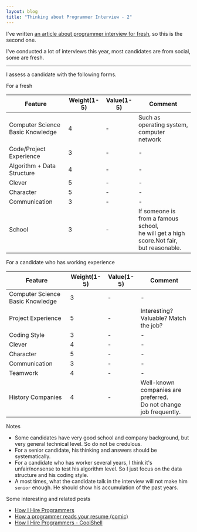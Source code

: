 ```yaml
---
layout: blog
title: "Thinking about Programmer Interview - 2"
---
```


I've written [an article about programmer interview for fresh](http://secfree.github.io/blog/2016/09/25/the-first-time-as-a-interviewer.html), so this is the second one.

I've conducted a lot of interviews this year, most candidates are from social, some are fresh.

---

I assess a candidate with the following forms.

For a fresh

| Feature | Weight(1-5) | Value(1-5) | Comment |
| --- | --- | --- | --- |
| Computer Science Basic Knowledge | 4 | - | Such as operating system, computer network |
| Code/Project Experience | 3 | - | - |
| Algorithm + Data Structure | 4 | - | - |
| Clever | 5 | - | - |
| Character | 5 | - | - |
| Communication | 3 | - | - |
| School | 3 | - | If someone is from a famous school, <br />he will get a high score.Not fair, but reasonable.|

For a candidate who has working experience

| Feature | Weight(1-5) | Value(1-5) | Comment |
| --- | --- | --- | --- |
| Computer Science Basic Knowledge | 3 | - | - |
| Project Experience | 5 | - | Interesting? Valuable? Match the job? |
| Coding Style | 3 | - | - |
| Clever | 4 | - | - |
| Character | 5 | - | - |
| Communication | 3 | - | - |
| Teamwork | 4 | - | - |
| History Companies | 4 | - | Well-known companies are preferred.<br />Do not change job frequently. |

Notes

- Some candidates have very good school and company background, but very general technical level. So do not be credulous.
- For a senior candidate, his thinking and answers should be systematically.
- For a candidate who has worker several years, I think it's unfair/nonsense to test his algorithm level. So I just focus on the data structure and his coding style.
- A most times, what the candidate talk in the interview will not make him `senior` enough. He should show his accumulation of the past years.

Some interesting and related posts

- [How I Hire Programmers](http://www.aaronsw.com/weblog/hiring)
- [How a programmer reads your resume (comic)](http://stevehanov.ca/blog/index.php?id=56)
- [How I Hire Programmers - CoolShell](https://coolshell.cn/articles/1870.html)
